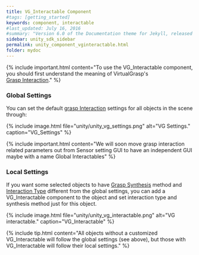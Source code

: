 ```yaml
---
title: VG_Interactable Component
#tags: [getting_started]
keywords: component, interactable
#last_updated: July 16, 2016
#summary: "Version 6.0 of the Documentation theme for Jekyll, released July 4, 2016, implements relative links so you can view the files offline or on any server without configuring urls and baseurls. Additionally, you can store pages in subdirectories. Templates for alerts and images are available."
sidebar: unity_sdk_sidebar
permalink: unity_component_vginteractable.html
folder: mydoc
---
```




{% include important.html content="To use the VG_Interactable component, you should first understand the meaning of VirtualGrasp's  
[Grasp Interaction](grasp_interaction.html#grasp-interaction)." %}


### Global Settings

You can set the default [grasp Interaction](grasp_interaction.html#grasp-interaction) settings for all objects in the scene through:

{% include image.html file="unity/unity_vg_settings.png" alt="VG Settings." caption="VG_Settings" %}

{% include important.html content="We will soon move grasp interaction related parameters out from Sensor setting GUI to have an independent GUI maybe with a name Global Interactables" %}

### Local Settings

If you want some selected objects to have <a href="#" data-toggle="tooltip" data-original-title="{{site.data.glossary.GraspSynthesisMethod}}">Grasp Synthesis</a> method and 
<a href="#" data-toggle="tooltip" data-original-title="{{site.data.glossary.InteractionType}}">Interaction Type</a> different from the global settings, 
you can add a VG_Interactable component to the object and set interaction type and synthesis method just for this object.


{% include image.html file="unity/unity_vg_interactable.png" alt="VG interactable." caption="VG_Interactable" %}

{% include tip.html content="All objects without a customized VG_Interactable will follow the global settings (see above), but those with VG_Interactable will follow their local settings." %}
